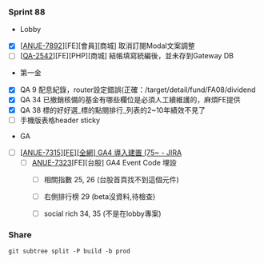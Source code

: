 ### Sprint 88
* Lobby
* [x]  \[[ANUE-7892](https://cnyesrd.atlassian.net/browse/ANUE-7892)\]\[FE\]\[會員\]\[商城\] 取消訂閱Modal文案調整 
* [ ] \[[QA-2542](https://cnyesrd.atlassian.net/browse/QA-2542)\]\[FE\]\[PHP\]\[商城\] 結帳填寫統編後，並未存到Gateway DB

* 第一金
* [x] QA 9 配息紀錄，router設定錯誤(正確：/target/detail/fund/FA08/dividend
* [x] QA 34 已撤銷核備的基金有哪些欄位是必須人工續維護的，麻煩FE提供
* [x] QA 38 標的好好選_標的點閱排行_列表的2~10年績效不見了
* [ ] 手機版表格header sticky

* GA
* [ ] [[ANUE-7315][FE][全網] GA4 導入建置 (75\~ - JIRA](https://cnyesrd.atlassian.net/browse/ANUE-7315)
	* [ ]  [ANUE-7323](https://cnyesrd.atlassian.net/browse/ANUE-7323)[FE][台股] GA4 Event Code 埋設
		* [ ] 相關指數 25, 26 (台股首頁找不到這個元件)
		* [ ] 右側排行榜 29 (beta沒資料,待檢查)
		* [ ] social rich 34, 35 (不是在lobby專案)
 


### Share
`git subtree split -P build -b prod`